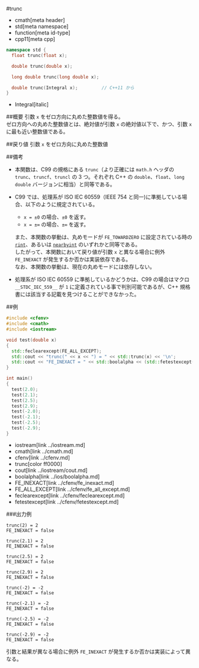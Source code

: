 #trunc
* cmath[meta header]
* std[meta namespace]
* function[meta id-type]
* cpp11[meta cpp]

```cpp
namespace std {
  float trunc(float x);

  double trunc(double x);

  long double trunc(long double x);

  double trunc(Integral x);			// C++11 から
}
```
* Integral[italic]

##概要
引数 `x` をゼロ方向に丸めた整数値を得る。  
ゼロ方向への丸めた整数値とは、絶対値が引数 `x` の絶対値以下で、かつ、引数 `x` に最も近い整数値である。


##戻り値
引数 `x` をゼロ方向に丸めた整数値


##備考
- 本関数は、C99 の規格にある `trunc`（より正確には `math.h` ヘッダの `trunc`、`truncf`、`truncl` の 3 つ。それぞれ C++ の `double`、`float`、`long double` バージョンに相当）と同等である。
- C99 では、処理系が ISO IEC 60559（IEEE 754 と同一)に準拠している場合、以下のように規定されている。

	- `x = ±0` の場合、`±0` を返す。
	- `x = ±∞` の場合、`±∞` を返す。

	また、本関数の挙動は、丸めモードが `FE_TOWARDZERO` に設定されている時の [`rint`](rint.md)、あるいは [`nearbyint`](nearbyint.md) のいずれかと同等である。  
	したがって、本関数において戻り値が引数 `x` と異なる場合に例外 `FE_INEXACT` が発生するか否かは実装依存である。  
	なお、本関数の挙動は、現在の丸めモードには依存しない。

- 処理系が ISO IEC 60559 に準拠しているかどうかは、C99 の場合はマクロ `__STDC_IEC_559__` が `1` に定義されている事で判別可能であるが、C++ 規格書には該当する記載を見つけることができなかった。


##例
```cpp
#include <cfenv>
#include <cmath>
#include <iostream>

void test(double x)
{
  std::feclearexcept(FE_ALL_EXCEPT);
  std::cout << "trunc(" << x << ") = " << std::trunc(x) << '\n';
  std::cout << "FE_INEXACT = " << std::boolalpha << (std::fetestexcept(FE_INEXACT) != 0) << "\n\n";
}

int main()
{
  test(2.0);
  test(2.1);
  test(2.5);
  test(2.9);
  test(-2.0);
  test(-2.1);
  test(-2.5);
  test(-2.9);
}
```
* iostream[link ../iostream.md]
* cmath[link ../cmath.md]
* cfenv[link ../cfenv.md]
* trunc[color ff0000]
* cout[link ../iostream/cout.md]
* boolalpha[link ../ios/boolalpha.md]
* FE_INEXACT[link ../cfenv/fe_inexact.md]
* FE_ALL_EXCEPT[link ../cfenv/fe_all_except.md]
* feclearexcept[link ../cfenv/feclearexcept.md]
* fetestexcept[link ../cfenv/fetestexcept.md]

###出力例
```
trunc(2) = 2
FE_INEXACT = false

trunc(2.1) = 2
FE_INEXACT = false

trunc(2.5) = 2
FE_INEXACT = false

trunc(2.9) = 2
FE_INEXACT = false

trunc(-2) = -2
FE_INEXACT = false

trunc(-2.1) = -2
FE_INEXACT = false

trunc(-2.5) = -2
FE_INEXACT = false

trunc(-2.9) = -2
FE_INEXACT = false

```

引数と結果が異なる場合に例外 `FE_INEXACT` が発生するか否かは実装によって異なる。
